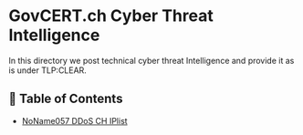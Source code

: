 # GovCERT.ch Cyber Threat Intelligence
In this directory we post technical cyber threat Intelligence and provide it as is under TLP:CLEAR.

##  📗 Table of Contents
- [NoName057 DDoS CH IPlist](20240117_NoName057-DDoS-CH.csv)
